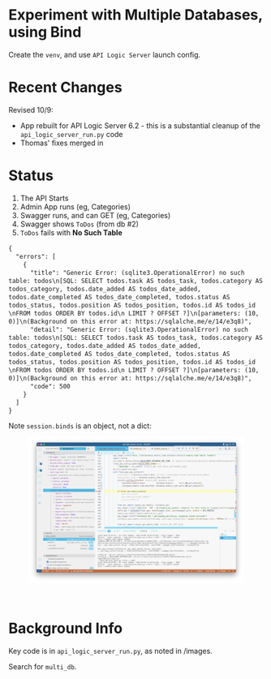 # Experiment with Multiple Databases, using Bind

Create the `venv`, and use `API Logic Server` launch config.  

# Recent Changes
Revised 10/9:
* App rebuilt for API Logic Server 6.2 - this is a substantial cleanup of the `api_logic_server_run.py` code
* Thomas' fixes merged in


# Status

1. The API Starts
2. Admin App runs (eg, Categories)
3. Swagger runs, and can GET (eg, Categories)
4. Swagger shows `ToDos` (from db #2)
5. `ToDos` fails with __No Such Table__

```
{
  "errors": [
    {
      "title": "Generic Error: (sqlite3.OperationalError) no such table: todos\n[SQL: SELECT todos.task AS todos_task, todos.category AS todos_category, todos.date_added AS todos_date_added, todos.date_completed AS todos_date_completed, todos.status AS todos_status, todos.position AS todos_position, todos.id AS todos_id \nFROM todos ORDER BY todos.id\n LIMIT ? OFFSET ?]\n[parameters: (10, 0)]\n(Background on this error at: https://sqlalche.me/e/14/e3q8)",
      "detail": "Generic Error: (sqlite3.OperationalError) no such table: todos\n[SQL: SELECT todos.task AS todos_task, todos.category AS todos_category, todos.date_added AS todos_date_added, todos.date_completed AS todos_date_completed, todos.status AS todos_status, todos.position AS todos_position, todos.id AS todos_id \nFROM todos ORDER BY todos.id\n LIMIT ? OFFSET ?]\n[parameters: (10, 0)]\n(Background on this error at: https://sqlalche.me/e/14/e3q8)",
      "code": 500
    }
  ]
}
```

Note `session.binds` is an object, not a dict:

<figure><img src="https://github.com/valhuber/MultiDB/blob/main/images/session-info.png?raw=true"></figure>

&nbsp;
# Background Info

Key code is in `api_logic_server_run.py`, as noted in /images.

Search for `multi_db`.